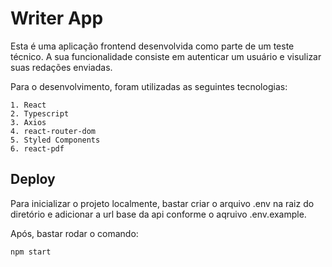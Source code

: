 # Writer App

Esta é uma aplicação frontend desenvolvida como parte de um teste técnico. A sua funcionalidade consiste em autenticar um usuário e visulizar suas redações enviadas.

Para o desenvolvimento, foram utilizadas as seguintes tecnologias:

    1. React
    2. Typescript
    3. Axios
    4. react-router-dom
    5. Styled Components
    6. react-pdf


## Deploy

Para inicializar o projeto localmente, bastar criar o arquivo .env na raiz do diretório e adicionar a url base da api conforme o aqruivo .env.example.

Após, bastar rodar o comando:

```bash
npm start
```
